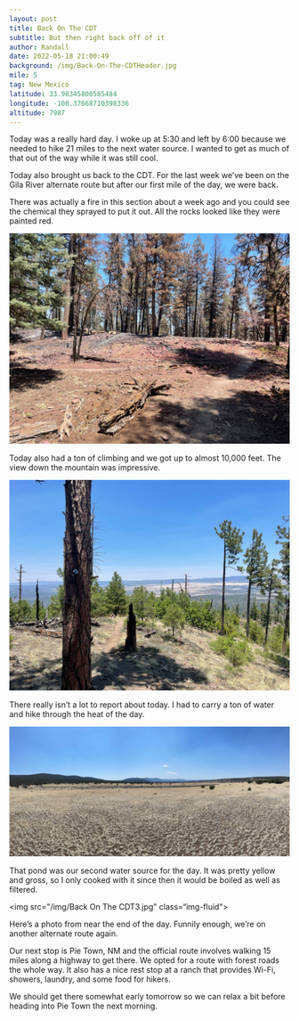 ```yaml
---
layout: post
title: Back On The CDT
subtitle: But then right back off of it
author: Randall
date: 2022-05-18 21:00:49
background: /img/Back-On-The-CDTHeader.jpg
mile: 5
tag: New Mexico
latitude: 33.98345800585484
longitude: -108.37668710398336
altitude: 7987
---
```

Today was a really hard day. I woke up at 5:30 and left by 6:00 because we needed to hike 21 miles to the next water source. I wanted to get as much of that out of the way while it was still cool.

Today also brought us back to the CDT. For the last week we’ve been on the Gila River alternate route but after our first mile of the day, we were back.

There was actually a fire in this section about a week ago and you could see the chemical they sprayed to put it out. All the rocks looked like they were painted red.

<img src="/img/Back On The CDT0.jpg" class="img-fluid">

Today also had a ton of climbing and we got up to almost 10,000 feet. The view down the mountain was impressive.

<img src="/img/Back On The CDT1.jpg" class="img-fluid">

There really isn’t a lot to report about today. I had to carry a ton of water and hike through the heat of the day.

<img src="/img/Back On The CDT2.jpg" class="img-fluid">

That pond was our second water source for the day. It was pretty yellow and gross, so I only cooked with it since then it would be boiled as well as filtered.

<img src="/img/Back On The CDT3.jpg" class=“img-fluid">

Here’s a photo from near the end of the day. Funnily enough, we’re on another alternate route again.

Our next stop is Pie Town, NM and the official route involves walking 15 miles along a highway to get there. We opted for a route with forest roads the whole way. It also has a nice rest stop at a ranch that provides Wi-Fi, showers, laundry, and some food for hikers.

We should get there somewhat early tomorrow so we can relax a bit before heading into Pie Town the next morning.